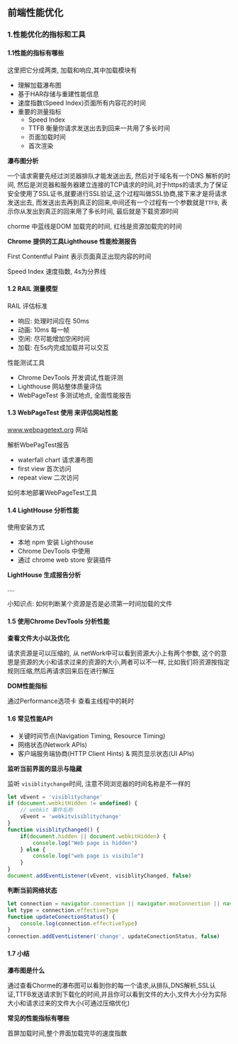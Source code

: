 ## 前端性能优化

### 1.性能优化的指标和工具

#### 1.1性能的指标有哪些

这里把它分成两类, 加载和响应,其中加载模块有

+ 理解加载瀑布图
+ 基于HAR存储与重建性能信息
+ 速度指数(Speed Index)页面所有内容花的时间
+ 重要的测量指标
  + Speed Index
  + TTFB 衡量你请求发送出去到回来一共用了多长时间
  + 页面加载时间
  + 首次渲染

**瀑布图分析**

一个请求需要先经过浏览器排队才能发送出去, 然后对于域名有一个DNS 解析的时间, 然后是浏览器和服务器建立连接的TCP请求的时间,对于https的请求,为了保证安全使用了SSL证书,就要进行SSL验证,这个过程叫做SSL协商,接下来才是将请求发送出去, 而发送出去再到真正的回来,中间还有一个过程有一个参数就是`TTFB`, 表示你从发出到真正的回来用了多长时间, 最后就是下载资源时间

chorme 中蓝线是DOM 加载完的时间, 红线是资源加载完的时间

**Chrome 提供的工具Lighthouse 性能检测报告**

First Contentful Paint 表示页面真正出现内容的时间

Speed Index  速度指数, 4s为分界线

#### 1.2 RAIL 测量模型

RAIL 评估标准

+ 响应: 处理时间应在 50ms
+ 动画: 10ms 每一帧
+ 空闲: 尽可能增加空闲时间
+ 加载: 在5s内完成加载并可以交互



性能测试工具

+ Chrome DevTools 开发调试,性能评测
+ Lighthouse 网站整体质量评估
+ WebPageTest 多测试地点, 全面性能报告

#### 1.3 WebPageTest 使用 来评估网站性能

www.webpagetext.org 网站

解析WbePagTest报告

+ waterfall chart 请求瀑布图
+ first view 首次访问
+ repeat view 二次访问

如何本地部署WebPageTest工具

#### 1.4 LightHouse 分析性能

使用安装方式

+ 本地 npm 安装 Lighthouse
+ Chrome DevTools 中使用
+ 通过 chrome web store 安装插件

**LightHouse 生成报告分析**

....

小知识点: 如何判断某个资源是否是必须第一时间加载的文件

#### 1.5 使用Chrome DevTools 分析性能

**查看文件大小以及优化**

请求资源是可以压缩的, 从 netWork中可以看到资源大小上有两个参数, 这个的意思是资源的大小和请求过来的资源的大小,两者可以不一样, 比如我们将资源按指定规则压缩,然后再请求回来后在进行解压

**DOM性能指标**

通过Performance选项卡 查看主线程中的耗时

#### 1.6 常见性能API

+ 关键时间节点(Navigation Timing, Resource Timing)
+ 网络状态(Network APIs)
+ 客户端服务端协商(HTTP Client Hints) & 网页显示状态(UI APIs)

**监听当前界面的显示与隐藏**

监听 `visiblitychange`时间, 注意不同浏览器的时间名称是不一样的

```js
let vEvent = 'visiblitychange'
if (document.webkitHidden != undefined) {
    // webkit 事件名称
    vEvent = 'webkitvisiblitychange'
}
function visiblityChanged() {
    if(document.hidden || document.webkitHidden) {
        console.log("Web page is hidden")
    } else {
        console.log("web page is visibile")
    }
}
document.addEventListener(vEvent, visiblityChanged, false)
```

**判断当前网络状态**

```js
let connection = navigator.connection || navigator.mozConnection || navigator.webkitConnection
let type = connection.effectiveType
function updateConectionStatus() {
	console.log(connection.effectiveType)
}
connection.addEventListener('change', updateConectionStatus, false)
```

#### 1.7 小结

**瀑布图是什么**

通过查看Chorme的瀑布图可以看到你的每一个请求,从排队,DNS解析,SSL认证,TTFB发送请求到下载化的时间,并且你可以看到文件的大小,文件大小分为实际大小和请求过来的文件大小(可通过压缩优化)

**常见的性能指标有哪些**

首屏加载时间,整个界面加载完毕的速度指数 



